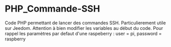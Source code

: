 # PHP_Commande-SSH

Code PHP permettant de lancer des commandes SSH. Particulierement utile sur Jeedom. Attention à bien modifier les variables au début du code.
Pour rappel les paramètres par defaut d'une raspeberry : user = pi, password = raspberry
